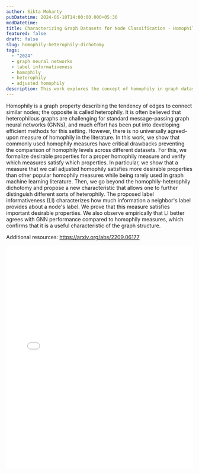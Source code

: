 ```yaml
---
author: Sikta Mohanty
pubDatetime: 2024-06-10T14:00:00.000+05:30
modDatetime:
title: Characterizing Graph Datasets for Node Classification - Homophily-Heterophily Dichotomy and Beyond
featured: false
draft: false
slug: homophily-heterophily-dichotomy
tags:
  - "2024"
  - graph neural networks
  - label informativeness
  - homophily
  - heterophily
  - adjusted homophily
description: This work explores the concept of homophily in graph datasets and proposes a measure called adjusted homophily. It also introduces a new characteristic called label informativeness (LI) to distinguish different types of heterophily. The study shows that LI better correlates with graph neural network performance compared to traditional homophily measures.
---
```


Homophily is a graph property describing the tendency of edges to connect
similar nodes; the opposite is called heterophily. It is often believed that
heterophilous graphs are challenging for standard message-passing graph neural
networks (GNNs), and much effort has been put into developing efficient methods for
this setting. However, there is no universally agreed-upon measure of homophily in
the literature. In this work, we show that commonly used homophily measures have
critical drawbacks preventing the comparison of homophily levels across different
datasets. For this, we formalize desirable properties for a proper homophily measure
and verify which measures satisfy which properties. In particular, we show
that a measure that we call adjusted homophily satisfies more desirable properties
than other popular homophily measures while being rarely used in graph machine
learning literature. Then, we go beyond the homophily-heterophily dichotomy and
propose a new characteristic that allows one to further distinguish different sorts
of heterophily. The proposed label informativeness (LI) characterizes how much
information a neighbor's label provides about a node's label. We prove that this
measure satisfies important desirable properties. We also observe empirically that
LI better agrees with GNN performance compared to homophily measures, which
confirms that it is a useful characteristic of the graph structure.

Additional resources:
https://arxiv.org/abs/2209.06177

<embed src="/assets/slides/2024-06-10--Sikta--homophily-heterophily-dichotomy.pdf" type="application/pdf" width="100%" height="600px">
